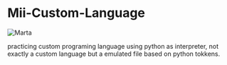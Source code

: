 # Mii-Custom-Language
![Marta](https://github.com/psy-lilulu/Mii-Custom-Language/assets/128460054/1490dfc0-8b36-4713-96ac-7c1025747cd9)

practicing custom programing language using python as interpreter,  not exactly a custom language but a emulated file based on python tokkens. 
